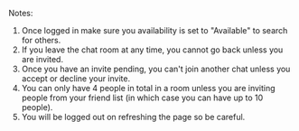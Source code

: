 Notes:

1. Once logged in make sure you availability is set to "Available" to search for others.
2. If you leave the chat room at any time, you cannot go back unless you are invited.
3. Once you have an invite pending, you can't join another chat unless you accept or decline your invite.
4. You can only have 4 people in total in a room unless you are inviting people from your friend list (in which case you can have up to 10 people).
5. You will be logged out on refreshing the page so be careful.
